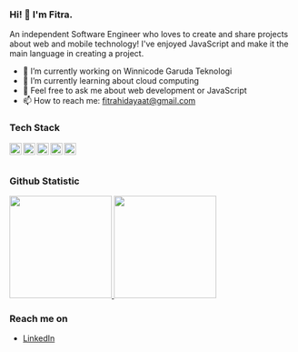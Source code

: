 ### Hi! 👋 I'm Fitra.

An independent Software Engineer who loves to create and share projects about web and mobile technology! I've enjoyed JavaScript and make it the main language in creating a project.

- 🔭 I’m currently working on Winnicode Garuda Teknologi
- 🌱 I’m currently learning about cloud computing
- 💬 Feel free to ask me about web development or JavaScript
- 📫 How to reach me: fitrahidayaat@gmail.com

### Tech Stack
  <a href="#"><img align="left" alt="JavaScript" title="JavaScript" width="21px" src="https://upload.wikimedia.org/wikipedia/commons/9/99/Unofficial_JavaScript_logo_2.svg" /></a>
  <a href="https://nodejs.org/"><img align="left" alt="NodeJS" title="NodeJS" width="21px" src="https://seeklogo.com/images/N/nodejs-logo-FBE122E377-seeklogo.com.png" /></a>
  <a href="https://reactjs.org/"><img align="left" alt="React" title="React" width="21px" src="https://cdn.worldvectorlogo.com/logos/react-2.svg" /></a>
  <a href="https://hapi.dev/"><img align="left" alt="Hapi" title="Hapi (NodeJS HTTP Framework)" width="21px" src="https://avatars.githubusercontent.com/u/3774533?s=200&v=4" /></a>
  <a href="https://nextjs.org/"><img align="left" alt="Next" title="Next (React SSR Framework)" width="21px" src="https://iconape.com/wp-content/files/gm/82643/svg/next-js.svg" /></a>
  <br>
  <br>
  
### Github Statistic
<p align="left">
<a href="https://github.com/fitrahidayaat">
  <img height="180em" src="https://github-readme-stats-eight-theta.vercel.app/api?username=fitrahidayaat&show_icons=true&theme=algolia&include_all_commits=true&count_private=true"/>
  <img height="180em" src="https://github-readme-stats-eight-theta.vercel.app/api/top-langs/?username=fitrahidayaat&layout=compact&langs_count=8&theme=algolia"/>
</a>
</p>

### Reach me on
- <a href="https://linkedin.com/in/fitrahidayaat/">LinkedIn</a>
